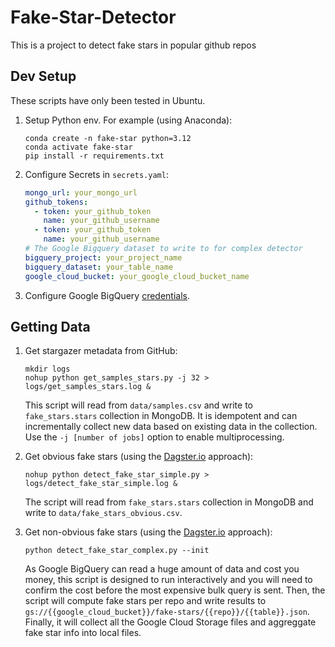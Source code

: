 # Fake-Star-Detector

This is a project to detect fake stars in popular github repos

## Dev Setup

These scripts have only been tested in Ubuntu.

1. Setup Python env. For example (using Anaconda):

    ```shell
    conda create -n fake-star python=3.12
    conda activate fake-star
    pip install -r requirements.txt
    ```

2. Configure Secrets in `secrets.yaml`:

    ```yaml
    mongo_url: your_mongo_url
    github_tokens:
      - token: your_github_token
        name: your_github_username
      - token: your_github_token
        name: your_github_username
    # The Google Bigquery dataset to write to for complex detector
    bigquery_project: your_project_name
    bigquery_dataset: your_table_name
    google_cloud_bucket: your_google_cloud_bucket_name
    ```

3. Configure Google BigQuery [credentials](https://cloud.google.com/bigquery/docs/authentication#client-libs).

## Getting Data

1. Get stargazer metadata from GitHub:

    ```shell
    mkdir logs
    nohup python get_samples_stars.py -j 32 > logs/get_samples_stars.log & 
    ```

    This script will read from `data/samples.csv` and write to `fake_stars.stars` collection in MongoDB. It is idempotent and can incrementally collect new data based on existing data in the collection. Use the `-j [number of jobs]` option to enable multiprocessing.

2. Get obvious fake stars (using the [Dagster.io](https://dagster.io/blog/fake-stars) approach):

    ```shell
    nohup python detect_fake_star_simple.py > logs/detect_fake_star_simple.log &
    ```

    The script will read from `fake_stars.stars` collection in MongoDB and write to `data/fake_stars_obvious.csv`.

3. Get non-obvious fake stars (using the [Dagster.io](https://dagster.io/blog/fake-stars) approach):

    ```shell
    python detect_fake_star_complex.py --init
    ```

    As Google BigQuery can read a huge amount of data and cost you money, this script is designed to run interactively and you will need to confirm the cost before the most expensive bulk query is sent. Then, the script will compute fake stars per repo and write results to `gs://{{google_cloud_bucket}}/fake-stars/{{repo}}/{{table}}.json`. Finally, it will collect all the Google Cloud Storage files and aggreggate fake star info into local files.
